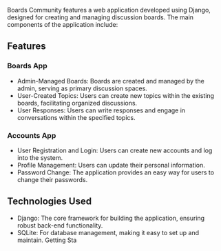 Boards Community features a web application developed using Django, designed for creating and managing discussion boards. The main components of the application include:

## Features

### Boards App
* Admin-Managed Boards: Boards are created and managed by the admin, serving as primary discussion spaces.
* User-Created Topics: Users can create new topics within the existing boards, facilitating organized discussions.
* User Responses: Users can write responses and engage in conversations within the specified topics.

### Accounts App
* User Registration and Login: Users can create new accounts and log into the system.
* Profile Management: Users can update their personal information.
* Password Change: The application provides an easy way for users to change their passwords.

## Technologies Used
* Django: The core framework for building the application, ensuring robust back-end functionality.
* SQLite: For database management, making it easy to set up and maintain.
Getting Sta
